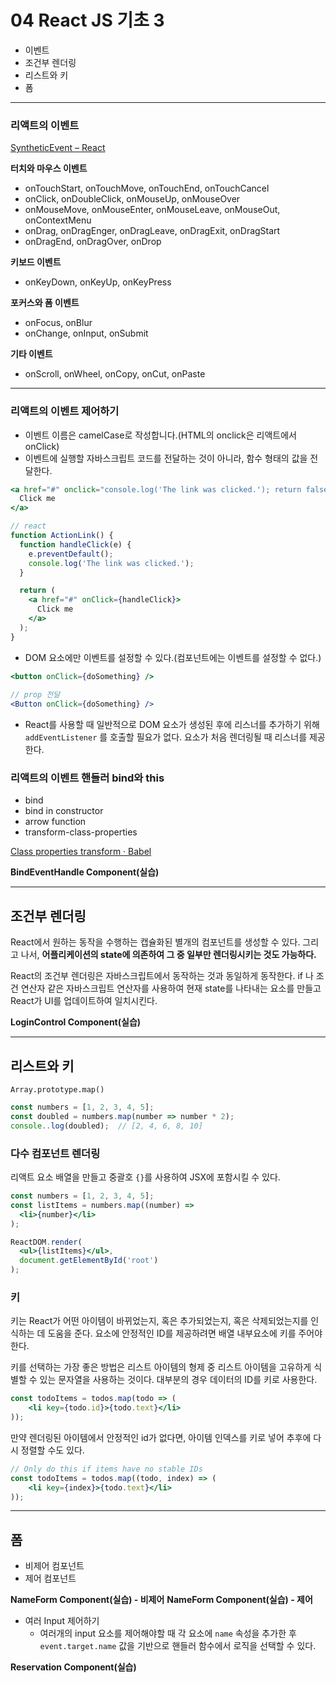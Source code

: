 # 04 React JS 기초 3

- 이벤트
- 조건부 렌더링
- 리스트와 키
- 폼

*****

### 리액트의 이벤트

[SyntheticEvent – React](https://reactjs.org/docs/events.html)

**터치와 마우스 이벤트**

* onTouchStart, onTouchMove, onTouchEnd, onTouchCancel
* onClick, onDoubleClick, onMouseUp, onMouseOver
* onMouseMove, onMouseEnter, onMouseLeave, onMouseOut, onContextMenu
* onDrag, onDragEnger, onDragLeave, onDragExit, onDragStart
* onDragEnd, onDragOver, onDrop

**키보드 이벤트**

* onKeyDown, onKeyUp, onKeyPress

**포커스와 폼 이벤트**

* onFocus, onBlur
* onChange, onInput, onSubmit

**기타 이벤트**

* onScroll, onWheel, onCopy, onCut, onPaste

*****

### 리액트의 이벤트 제어하기

- 이벤트 이름은 camelCase로 작성합니다.(HTML의 onclick은 리액트에서 onClick)
- 이벤트에 실행할 자바스크립트 코드를 전달하는 것이 아니라, 함수 형태의 값을 전달한다.

```jsx
<a href="#" onclick="console.log('The link was clicked.'); return false">
  Click me
</a>

// react
function ActionLink() {
  function handleClick(e) {
    e.preventDefault();
    console.log('The link was clicked.');
  }

  return (
    <a href="#" onClick={handleClick}>
      Click me
    </a>
  );
}
```

- DOM 요소에만 이벤트를 설정할 수 있다.(컴포넌트에는 이벤트를 설정할 수 없다.)
    
```jsx
<button onClick={doSomething} />
    
// prop 전달
<Button onClick={doSomething} />
```

- React를 사용할 때 일반적으로 DOM 요소가 생성된 후에 리스너를 추가하기 위해 `addEventListener` 를 호출할 필요가 없다. 요소가 처음 렌더링될 때 리스너를 제공한다.

### 리액트의 이벤트 핸들러 bind와 this

- bind
- bind in constructor
- arrow function
- transform-class-properties

[Class properties transform · Babel](https://babeljs.io/docs/plugins/transform-class-properties/)

**BindEventHandle Component(실습)**

*****

## 조건부 렌더링

React에서 원하는 동작을 수행하는 캡슐화된 별개의 컴포넌트를 생성할 수 있다. 그리고 나서, **어플리케이션의 state에 의존하여 그 중 일부만 렌더링시키는 것도 가능하다.**

React의 조건부 렌더링은 자바스크립트에서 동작하는 것과 동일하게 동작한다. if 나 조건 연산자 같은 자바스크립트 연산자를 사용하여 현재 state를 나타내는 요소를 만들고 React가 UI를 업데이트하여 일치시킨다.

**LoginControl Component(실습)**

*****

## 리스트와 키

`Array.prototype.map()`

```js
const numbers = [1, 2, 3, 4, 5];
const doubled = numbers.map(number => number * 2);
console..log(doubled);  // [2, 4, 6, 8, 10]
```

### 다수 컴포넌트 렌더링

리액트 요소 배열을 만들고 중괄호 `{}`를 사용하여 JSX에 포함시킬 수 있다.

```jsx
const numbers = [1, 2, 3, 4, 5];
const listItems = numbers.map((number) =>
  <li>{number}</li>
);

ReactDOM.render(
  <ul>{listItems}</ul>,
  document.getElementById('root')
);
```

### 키

키는 React가 어떤 아이템이 바뀌었는지, 혹은 추가되었는지, 혹은 삭제되었는지를 인식하는 데 도움을 준다. 요소에 안정적인 ID를 제공하려면 배열 내부요소에 키를 주어야 한다.

키를 선택하는 가장 좋은 방법은 리스트 아이템의 형제 중 리스트 아이템을 고유하게 식별할 수 있는 문자열을 사용하는 것이다. 대부분의 경우 데이터의 ID를 키로 사용한다.

```jsx
const todoItems = todos.map(todo => (
    <li key={todo.id}>{todo.text}</li>
));
```

만약 렌더링된 아이템에서 안정적인 id가 없다면, 아이템 인덱스를 키로 넣어 추후에 다시 정렬할 수도 있다.

```jsx
// Only do this if items have no stable IDs
const todoItems = todos.map((todo, index) => (
    <li key={index}>{todo.text}</li>
));
```

*****

## 폼

- 비제어 컴포넌트
- 제어 컴포넌트

**NameForm Component(실습) - 비제어**
**NameForm Component(실습) - 제어**

- 여러 Input 제어하기
  + 여러개의 input 요소를 제어해야할 때 각 요소에 `name` 속성을 추가한 후 `event.target.name` 값을 기반으로 핸들러 함수에서 로직을 선택할 수 있다.

**Reservation Component(실습)**